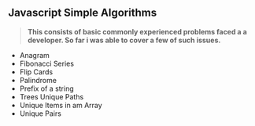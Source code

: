 ## Javascript Simple Algorithms
> **This consists of basic commonly experienced problems faced a a developer. So far i was able to cover a few of such issues.**
  
- Anagram
- Fibonacci Series
- Flip Cards
- Palindrome
- Prefix of a string
- Trees Unique Paths
- Unique Items in am Array
- Unique Pairs
